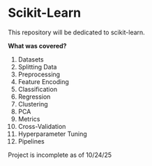 # Scikit-Learn
This repository will be dedicated to scikit-learn. 

**What was covered?**
 1. Datasets 
 2. Splitting Data
 3. Preprocessing
 4. Feature Encoding
 5. Classification
 6. Regression
 7. Clustering
 8. PCA
 9. Metrics
 10. Cross-Validation
 11. Hyperparameter Tuning
 12. Pipelines

Project is incomplete as of 10/24/25
